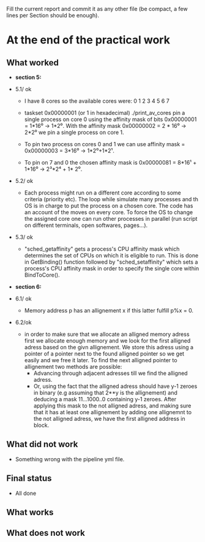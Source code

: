Fill the current report and commit it as any other file (be compact, a few lines per Section should be enough).

# At the end of the practical work

## What worked
* **section 5:**
* 5.1/ ok
	* I have 8 cores so the available cores were: 0 1 2 3 4 5 6 7
	* taskset 0x00000001 (or 1 in hexadecimal) ./print_av_cores pin a single process on core 0 using the affinity mask of bits 0x00000001 = 1\*16⁰ -> 1\*2⁰. With the affinity mask  0x00000002 = 2 \* 16⁰ -> 2\*2⁰ we pin a single process on core 1. 
	* To pin two process on cores 0 and 1 we can use affinity mask = 0x00000003 = 3\*16⁰ -> 1\*2⁰+1\*2¹. 

	* To pin on 7 and 0 the chosen affinity mask is 0x00000081 = 8\*16¹ + 1\*16⁰ -> 2³\*2⁴ + 1* 2⁰.

* 5.2/ ok
	* Each process might run on a different core according to some criteria (priority etc). The loop while simulate many processes and th OS is in charge to put the process on a chosen core. The code has an account of the moves on every core. To force the OS to change the assigned core one can run other processes in parallel (run script on different terminals, open softwares, pages...).

* 5.3/ ok
	* "sched_getaffinity" gets a process's CPU affinity mask which determines the set of CPUs on which it is eligible to run. This is done in GetBinding() function followed by  "sched_setaffinity" which sets a process's CPU affinity mask in order to specify the single core within BindToCore().

* **section 6:**
* 6.1/ ok
	* Memory address p has an allignement x if this latter fulfill p%x = 0.
* 6.2/ok
	* in order to make sure that we allocate an alligned memory adress first we allocate enough memory and we look for the first alligned adress based on the givn allignement. We store this adress using a pointer of a pointer next to the found alligned pointer so we get easily and we free it later. To find the next alligned pointer to allignement two methods are possible:
		* Advancing through adjacent adresses till we find the alligned adress.
		* Or, using the fact that the alligned adress should have y-1 zeroes in binary (e.g assuming that 2**y is the allignement) and deducing a mask 11...1000..0 containing y-1 zeroes. After applying this mask to the not alligned adress, and making sure that it has at least one allignement by adding one allignemnt to the not alligned adress, we have the first alligned address in block.

## What did not work

* Something wrong with the pipeline yml file.

## Final status

* All done

## What works



## What does not work


